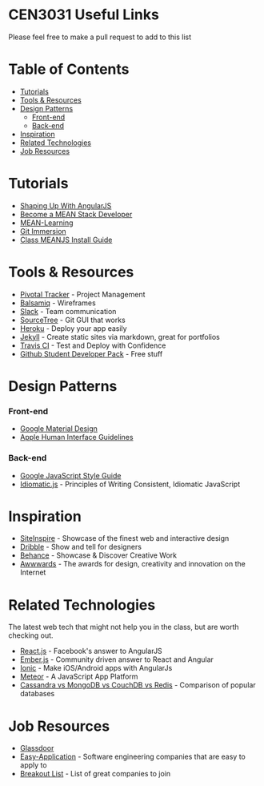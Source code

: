 # CEN3031 Useful Links

Please feel free to make a pull request to add to this list

Table of Contents
=================

  * [Tutorials](#tutorials)
  * [Tools &amp; Resources](#tools--resources)
  * [Design Patterns](#design-patterns)
      * [Front-end](#front-end)
      * [Back-end](#back-end)
  * [Inspiration](#inspiration)
  * [Related Technologies](#related-technologies)
  * [Job Resources](#job-resources)


Tutorials
=========

* [Shaping Up With AngularJS](https://www.codeschool.com/courses/shaping-up-with-angular-js)
* [Become a MEAN Stack Developer](https://www.codeschool.com/mean)
* [MEAN-Learning](https://github.com/ericdouglas/MEAN-Learning)
* [Git Immersion](http://gitimmersion.com/)
* [Class MEANJS Install Guide](https://docs.google.com/document/d/1Vj3NJlzzqpkeg9a73v0R26lgqnYwoV7kgZ_MxMLk6S8/edit?usp=sharing)

Tools & Resources
=================

* [Pivotal Tracker](https://www.pivotaltracker.com/) - Project Management
* [Balsamiq](https://balsamiq.com/) - Wireframes
* [Slack](https://slack.com/) - Team communication
* [SourceTree](https://www.sourcetreeapp.com/) - Git GUI that works
* [Heroku](https://www.heroku.com) - Deploy your app easily
* [Jekyll](https://jekyllrb.com/) - Create static sites via markdown, great for portfolios
* [Travis CI](https://travis-ci.org/) - Test and Deploy with Confidence
* [Github Student Developer Pack](https://education.github.com/pack) - Free stuff

Design Patterns
===============

### Front-end
* [Google Material Design](https://www.google.com/design/spec/material-design)
* [Apple Human Interface Guidelines](https://developer.apple.com/library/ios/documentation/UserExperience/Conceptual/MobileHIG/Principles.html)

### Back-end
* [Google JavaScript Style Guide](https://google.github.io/styleguide/javascriptguide.xml)
* [Idiomatic.js](https://github.com/rwaldron/idiomatic.js/) - Principles of Writing Consistent, Idiomatic JavaScript

Inspiration
===========

* [SiteInspire](http://www.siteinspire.com/) - Showcase of the finest web and interactive design
* [Dribble](https://dribbble.com/) - Show and tell for designers
* [Behance](https://www.behance.net/search?field=102) - Showcase & Discover Creative Work
* [Awwwards](http://www.awwwards.com/websites/trend/) - The awards for design, creativity and innovation on the Internet

Related Technologies
====================

The latest web tech that might not help you in the class, but are worth checking out.
* [React.js](https://facebook.github.io/react/) - Facebook's answer to AngularJS
* [Ember.js](http://emberjs.com/) - Community driven answer to React and Angular
* [Ionic](http://ionicframework.com/) - Make iOS/Android apps with AngularJs
* [Meteor](https://www.meteor.com/) - A JavaScript App Platform
* [Cassandra vs MongoDB vs CouchDB vs Redis](http://kkovacs.eu/cassandra-vs-mongodb-vs-couchdb-vs-redis) - Comparison of popular databases

Job Resources
=============

* [Glassdoor](https://www.glassdoor.com/Job/software-engineer-jobs-SRCH_KO0,17.htm)
* [Easy-Application](https://github.com/j-delaney/easy-application) - Software engineering companies that are easy to apply to
* [Breakout List](https://breakoutlist.com/) - List of great companies to join
